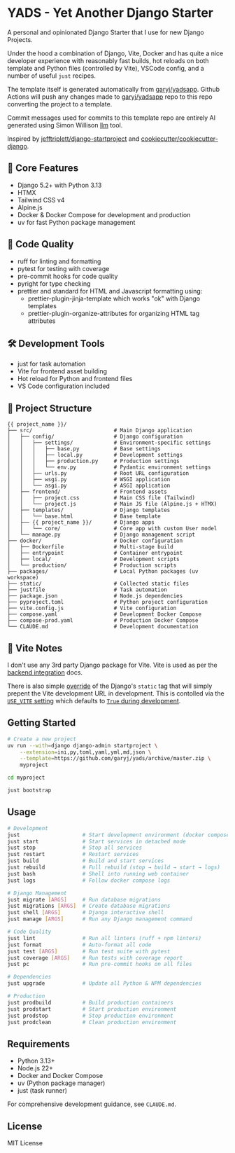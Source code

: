 
# YADS - Yet Another Django Starter

A personal and opinionated Django Starter that I use for new Django Projects.

Under the hood a combination of Django, Vite, Docker and has quite a nice developer experience with reasonably fast
builds, hot reloads on both template and Python files (controlled by Vite), VSCode config, and a number of useful `just`
recipes.

The template itself is generated automatically from [garyj/yadsapp](https://github.com/garyj/yadsapp). Github Actions
will push any changes made to [garyj/yadsapp](https://github.com/garyj/yadsapp) repo to this repo converting the project
to a template.

Commit messages used for commits to this template repo are entirely AI generated using Simon Willison
[llm](https://github.com/simonw/llm) tool.

Inspired by [jefftriplett/django-startproject](https://github.com/jefftriplett/django-startproject) and
[cookiecutter/cookiecutter-django](https://github.com/cookiecutter/cookiecutter-django).

## 🚩 Core Features

- Django 5.2+ with Python 3.13
- HTMX
- Tailwind CSS v4
- Alpine.js
- Docker & Docker Compose for development and production
- uv for fast Python package management

## 👕 Code Quality

- ruff for linting and formatting
- pytest for testing with coverage
- pre-commit hooks for code quality
- pyright for type checking
- prettier and standard for HTML and Javascript formatting using:
  - prettier-plugin-jinja-template which works "ok" with Django templates
  - prettier-plugin-organize-attributes for organizing HTML tag attributes

## 🛠️ Development Tools

- just for task automation
- Vite for frontend asset building
- Hot reload for Python and frontend files
- VS Code configuration included

## 📁 Project Structure

```tree
{{ project_name }}/
├── src/                          # Main Django application
│   ├── config/                   # Django configuration
│   │   ├── settings/             # Environment-specific settings
│   │   │   ├── base.py           # Base settings
│   │   │   ├── local.py          # Development settings
│   │   │   ├── production.py     # Production settings
│   │   │   └── env.py            # Pydantic environment settings
│   │   ├── urls.py               # Root URL configuration
│   │   ├── wsgi.py               # WSGI application
│   │   └── asgi.py               # ASGI application
│   ├── frontend/                 # Frontend assets
│   │   ├── project.css           # Main CSS file (Tailwind)
│   │   └── project.js            # Main JS file (Alpine.js + HTMX)
│   ├── templates/                # Django templates
│   │   └── base.html             # Base template
│   ├── {{ project_name }}/       # Django apps
│   │   └── core/                 # Core app with custom User model
│   └── manage.py                 # Django management script
├── docker/                       # Docker configuration
│   ├── Dockerfile                # Multi-stage build
│   ├── entrypoint                # Container entrypoint
│   ├── local/                    # Development scripts
│   └── production/               # Production scripts
├── packages/                     # Local Python packages (uv workspace)
├── static/                       # Collected static files
├── justfile                      # Task automation
├── package.json                  # Node.js dependencies
├── pyproject.toml                # Python project configuration
├── vite.config.js                # Vite configuration
├── compose.yaml                  # Development Docker Compose
├── compose-prod.yaml             # Production Docker Compose
└── CLAUDE.md                     # Development documentation
```

## 📐 Vite Notes

I don't use any 3rd party Django package for Vite. Vite is used as per the [backend
integration](https://vite.dev/guide/backend-integration) docs.

There is also simple
[override](https://github.com/garyj/yads/blob/master/src/project_name/core/templatetags/core_tags.py) of the Django's
`static` tag that will simply prepent the Vite development URL in development. This is contolled via the [`USE_VITE`
setting](https://github.com/garyj/yads/blob/master/src/config/settings/env.py) which defaults to [`True` during
development](https://github.com/garyj/yads/blob/master/.env.example).

## Getting Started

```bash
# Create a new project
uv run --with=django django-admin startproject \
    --extension=ini,py,toml,yaml,yml,md,json \
    --template=https://github.com/garyj/yads/archive/master.zip \
    myproject

cd myproject

just bootstrap
```

## Usage

```bash
# Development
just                    # Start development environment (docker compose up)
just start              # Start services in detached mode
just stop               # Stop all services
just restart            # Restart services
just build              # Build and start services
just rebuild            # Full rebuild (stop → build → start → logs)
just bash               # Shell into running web container
just logs               # Follow docker compose logs

# Django Management
just migrate [ARGS]     # Run database migrations
just migrations [ARGS]  # Create database migrations
just shell [ARGS]       # Django interactive shell
just manage [ARGS]      # Run any Django management command

# Code Quality
just lint               # Run all linters (ruff + npm linters)
just format             # Auto-format all code
just test [ARGS]        # Run test suite with pytest
just coverage [ARGS]    # Run tests with coverage report
just pc                 # Run pre-commit hooks on all files

# Dependencies
just upgrade            # Update all Python & NPM dependencies

# Production
just prodbuild          # Build production containers
just prodstart          # Start production environment
just prodstop           # Stop production environment
just prodclean          # Clean production environment
```

## Requirements

- Python 3.13+
- Node.js 22+
- Docker and Docker Compose
- uv (Python package manager)
- just (task runner)

For comprehensive development guidance, see `CLAUDE.md`.

## License

MIT License
